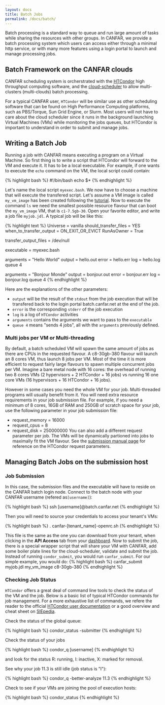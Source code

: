 ```yaml
---
layout: docs
title: Batch Jobs
permalink: /docs/batch/
---
```


Batch processing is a standard way to queue and run large amount of tasks while sharing the resources with other groups. In CANFAR, we provide a batch processing system which users can access either through a minimal http service, or with many more features using a login portal to launch and manage processing jobs.

## Batch Framework on the CANFAR clouds

CANFAR scheduling system is orcherstrated with the [HTCondor](http://www.htcondor.org) high throughput computing software, and the [cloud-scheduler](http://www.cloudscheduler.org) to allow multi-clusters (multi-clouds) batch processing.

For a typical CANFAR user, `HTCondor` will be similar use as other scheduling software that can be found on High Performance Computing
platforms, such as PBS/Torque, Sun Grid Engine, or Slurm. Most users will not have to care about the cloud scheduler since it runs in the background launching Virtual Machines (VMs) while monitoring the jobs queues, but HTCondor is important to understand in order to submit and manage jobs.

## Writing a Batch Job 

Running a job with CANFAR means executing a program on a Virtual Machine. So first thing is to write a script that HTCondor will forward to the VM and execute it. It has to be a local executable. For example, if one wants to execute the `echo` command on the VM, the local script could contain:

{% highlight bash %}
#!/bin/bash
echo $*
{% endhighlight %}

Let's name the local script `myexec.bash`. We now have to choose a machine that will execute the transfered script. Let's assume a VM image is called `my_vm_image` has been created following the [tutorial]({{site.basepath}}/docs/tutorial). Now to execute the command `ls` we need the smallest possible resource flavour that can boot the `my_vm_image` VM, that is `c1-7.5gb-30`. Open your favorite editor, and write a job file `myjob.jdl`. A typical job will be like this:

{% highlight text %}
Universe   = vanilla
should_transfer_files = YES
when_to_transfer_output = ON_EXIT_OR_EVICT
RunAsOwner = True

transfer_output_files = /dev/null

executable = myexec.bash

arguments = "Hello World"
output     = hello.out
error      = hello.err
log        = hello.log
queue 4

arguments = "Bonjour Monde"
output     = bonjour.out
error      = bonjour.err
log        = bonjour.log
queue 4
{% endhighlight %}

Here are the explanations of the other parameters:
- `output` will be the result of the `stdout` from the job execution that will be transfered back to the login portal batch.canfar.net at the end of the job.
- `error` is the corresponding `stderr` of the job execution
- `log` is a log of `HTCondor` activities
- `arguments` contains the arguments we want to pass to the `executable`
- `queue 4` means "sends 4 jobs", all with the `arguments` previously defined.


### Multi jobs per VM or Multi-threading

By default, a batch scheduled VM will spawn the same amount of jobs as there are CPUs in the requested flavour. A c8-30gb-380 flavour will launch an 8 cores VM, thus launch 8 jobs per VM. Most of the time it is more efficient to request fairly large flavours to spawn multiple concurrent jobs per VM. Imagine a bare metal node with 16 cores: the overhead of running two 8 cores VMs (2 hypervisors + 2 HTCondor + 16 jobs) vs running 16 one core VMs (16 hypervisors + 16 HTCondor + 16 jobs).

However in some cases you need the whole VM for your job. Multi-threaded programs will usually benefit from it. You will need extra resource requirements in your job submission file. For example, if you need a minimum of 8 cores, 16GB of RAM and 250GB of scratch space for your job, use the following parameter in your job submission file: 
- request_memory = 16000 
- request_cpus = 8
- request_disk = 250000000
You can also add a different request parameter per job. The VMs will be dynamically partioned into jobs to maximally fit the VM flavour. See the [submission manual page](http://research.cs.wisc.edu/htcondor/manual/current/condor_submit.html) for reference on the HTCondor request parameters. 

## Managing Batch Jobs on the submission host

### Job Submission
In this case, the submission files and the executable will have to reside on the CANFAR batch login node. Connect to the batch node with your CANFAR username (refered as`[username]`):

{% highlight bash %}
ssh [username]@batch.canfar.net
{% endhighlight %}

Then you will need to source your credentials to access your tenant's VMs:

{% highlight bash %}
. canfar-[tenant_name]-openrc.sh
{% endhighlight %}

This file is the same as the one you can download from your tenant, when clicking in the **API Access** tab from your [dashboard](https://west.cloud.computecanada.ca/dashboard/project/access_and_security/). 
Now to submit the job, there is a special wrapper script that will share your VM with CANFAR, add some boiler plate lines for the cloud-scheduler, validate and submit the job. Instead of running `condor_submit`, you would run `canfar_submit`. For our simple example, you would do:
{% highlight bash %}
canfar_submit myjob.jdl my_vm_image c8-30gb-380
{% endhighlight %}


### Checking Job Status
`HTCondor` offers a great deal of command line tools to check the status of the VM and the job. Below is a basic list of typical HTCondor commands for job management. For a more exhaustive list of commands, we refere the reader to the official [HTCondor user documentation](http://research.cs.wisc.edu/htcondor/manual/v8.4/2_Users_Manual.html) or a good overview and cheat sheet on [SIEpedia](http://www.iac.es/sieinvens/siepedia/pmwiki.php?n=HOWTOs.Condor).

Check the status of the global queue:

{% highlight bash %}
condor_status -submitter
{% endhighlight %}

Check the status of your jobs

{% highlight bash %}
condor_q [username]
{% endhighlight %}

and look for the status R: running, I: inactive, X: marked for removal.

See why your job 11.3 is still idle (job status is "I"):

{% highlight bash %}
condor_q -better-analyze 11.3 
{% endhighlight %}

Check to see if your VMs are joining the pool of execution hosts:

{% highlight bash %}
condor_status 
{% endhighlight %}

